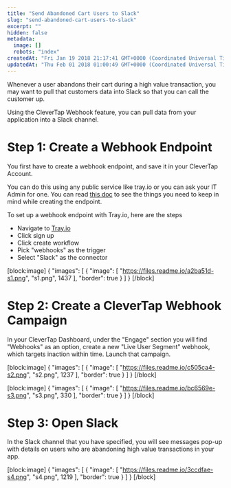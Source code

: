 ```yaml
---
title: "Send Abandoned Cart Users to Slack"
slug: "send-abandoned-cart-users-to-slack"
excerpt: ""
hidden: false
metadata: 
  image: []
  robots: "index"
createdAt: "Fri Jan 19 2018 21:17:41 GMT+0000 (Coordinated Universal Time)"
updatedAt: "Thu Feb 01 2018 01:00:49 GMT+0000 (Coordinated Universal Time)"
---
```

Whenever a user abandons their cart during a high value transaction, you may want to pull that customers data into Slack so that you can call the customer up.

Using the CleverTap Webhook feature, you can pull data from your application into a Slack channel.

# Step 1: Create a Webhook Endpoint

You first have to create a webhook endpoint, and save it in your CleverTap Account. 

You can do this using any public service like tray.io or you can ask your IT Admin for one. You can read [this doc](https://clevertap-developer-docs.readme.io/v1.0/docs/webhooks) to see the things you need to keep in mind while creating the endpoint.

To set up a webhook endpoint with Tray.io, here are the steps

- Navigate to [Tray.io](https://tray.io/)
- Click sign up 
- Click create workflow
- Pick "webhooks" as the trigger
- Select "Slack" as the connector 

[block:image]
{
  "images": [
    {
      "image": [
        "https://files.readme.io/a2ba51d-s1.png",
        "s1.png",
        1437
      ],
      "border": true
    }
  ]
}
[/block]


# Step 2: Create a CleverTap Webhook Campaign

In your CleverTap Dashboard, under the "Engage" section you will find "Webhooks" as an option, create a new "Live User Segment" webhook, which targets inaction within time. Launch that campaign.

[block:image]
{
  "images": [
    {
      "image": [
        "https://files.readme.io/c505ca4-s2.png",
        "s2.png",
        1237
      ],
      "border": true
    }
  ]
}
[/block]


[block:image]
{
  "images": [
    {
      "image": [
        "https://files.readme.io/bc6569e-s3.png",
        "s3.png",
        330
      ],
      "border": true
    }
  ]
}
[/block]


# Step 3: Open Slack

In the Slack channel that you have specified, you will see messages pop-up with details on users who are abandoning high value transactions in your app.

[block:image]
{
  "images": [
    {
      "image": [
        "https://files.readme.io/3ccdfae-s4.png",
        "s4.png",
        1219
      ],
      "border": true
    }
  ]
}
[/block]
